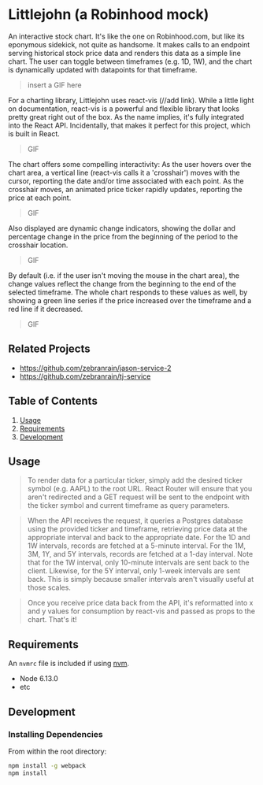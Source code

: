 # Littlejohn (a Robinhood mock)

An interactive stock chart. It's like the one on Robinhood.com, but like its eponymous sidekick, not quite as handsome. It makes calls to an endpoint serving historical stock price data and renders this data as a simple line chart. The user can toggle between timeframes (e.g. 1D, 1W), and the chart is dynamically updated with datapoints for that timeframe.

> insert a GIF here

For a charting library, Littlejohn uses react-vis (//add link). While a little light on documentation, react-vis is a powerful and flexible library that looks pretty great right out of the box. As the name implies, it's fully integrated into the React API. Incidentally, that makes it perfect for this project, which is built in React.

> GIF

The chart offers some compelling interactivity: As the user hovers over the chart area, a vertical line (react-vis calls it a 'crosshair') moves with the cursor, reporting the date and/or time associated with each point. As the crosshair moves, an animated price ticker rapidly updates, reporting the price at each point.

> GIF

Also displayed are dynamic change indicators, showing the dollar and percentage change in the price from the beginning of the period to the crosshair location. 

> GIF

By default (i.e. if the user isn't moving the mouse in the chart area), the change values reflect the change from the beginning to the end of the selected timeframe. The whole chart responds to these values as well, by showing a green line series if the price increased over the timeframe and a red line if it decreased. 

>GIF

## Related Projects

  - https://github.com/zebranrain/jason-service-2
  - https://github.com/zebranrain/tj-service

## Table of Contents

1. [Usage](#Usage)
1. [Requirements](#requirements)
1. [Development](#development)

## Usage

> To render data for a particular ticker, simply add the desired ticker symbol (e.g. AAPL) to the root URL. React Router will ensure that you aren't redirected and a GET request will be sent to the endpoint with the ticker symbol and current timeframe as query parameters.

> When the API receives the request, it queries a Postgres database using the provided ticker and timeframe, retrieving price data at the appropriate interval and back to the appropriate date. For the 1D and 1W intervals, records are fetched at a 5-minute interval. For the 1M, 3M, 1Y, and 5Y intervals, records are fetched at a 1-day interval. Note that for the 1W interval, only 10-minute intervals are sent back to the client. Likewise, for the 5Y interval, only 1-week intervals are sent back. This is simply because smaller intervals aren't visually useful at those scales.

> Once you receive price data back from the API, it's reformatted into x and y values for consumption by react-vis and passed as props to the chart. That's it!

## Requirements

An `nvmrc` file is included if using [nvm](https://github.com/creationix/nvm).

- Node 6.13.0
- etc

## Development

### Installing Dependencies

From within the root directory:

```sh
npm install -g webpack
npm install
```

